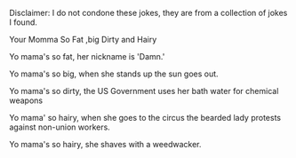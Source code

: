 Disclaimer: I do not condone these jokes, they are from a collection of jokes I found.

Your Momma So Fat ,big Dirty and Hairy

Yo mama's so fat, her nickname is 'Damn.' 

Yo mama's so big, when she stands up the sun goes out. 

Yo mama's so dirty, the US Government uses her bath water for chemical weapons

Yo mama' so hairy, when she goes to the circus the bearded lady protests against non-union workers. 

Yo mama's so hairy, she shaves with a weedwacker.

